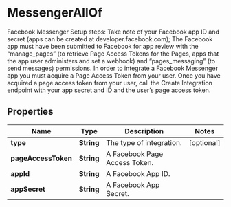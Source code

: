 

# MessengerAllOf

Facebook Messenger Setup steps: Take note of your Facebook app ID and secret (apps can be created at developer.facebook.com); The Facebook app must have been submitted to Facebook for app review with the “manage_pages” (to retrieve Page Access Tokens for the Pages, apps that the app user administers and set a webhook) and “pages_messaging” (to send messages) permissions. In order to integrate a Facebook Messenger app you must acquire a Page Access Token from your user. Once you have acquired a page access token from your user, call the Create Integration endpoint with your app secret and ID and the user’s page access token. 
## Properties

Name | Type | Description | Notes
------------ | ------------- | ------------- | -------------
**type** | **String** | The type of integration. |  [optional]
**pageAccessToken** | **String** | A Facebook Page Access Token. | 
**appId** | **String** | A Facebook App ID. | 
**appSecret** | **String** | A Facebook App Secret. | 



